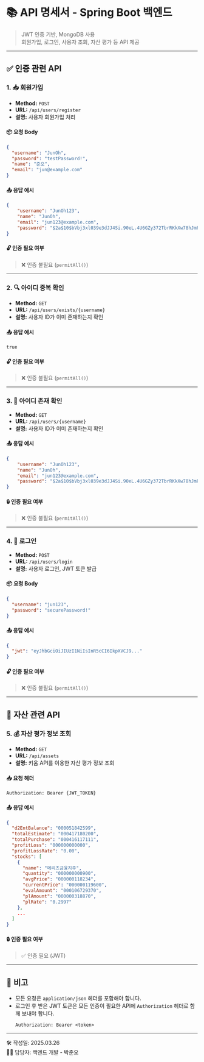 # 📚 API 명세서 - Spring Boot 백엔드

> JWT 인증 기반, MongoDB 사용  
> 회원가입, 로그인, 사용자 조회, 자산 평가 등 API 제공

---

## ✅ 인증 관련 API

### 1. 📥 회원가입
- **Method:** `POST`
- **URL:** `/api/users/register`
- **설명:** 사용자 회원가입 처리

#### 📦 요청 Body
```json
{
  "username": "JunOh",
  "password": "testPassword!",
  "name": "준오",
  "email": "jun@example.com"
}
```

#### 📤 응답 예시
```json
{
    "username": "JunOh123",
    "name": "JunOh",
    "email": "jun123@example.com",
    "password": "$2a$10$bVbj3xl039e3dJJ4Si.90eL.4U6GZy372TbrRKkXw78hJmPx3Y27G"
}
```

#### 🔓 인증 필요 여부
> ❌ 인증 불필요 (`permitAll()`)

---

### 2. 🔍 아이디 중복 확인
- **Method:** `GET`
- **URL:** `/api/users/exists/{username}`
- **설명:** 사용자 ID가 이미 존재하는지 확인

#### 📤 응답 예시
```boolean
true
```

#### 🔓 인증 필요 여부
> ❌ 인증 불필요 (`permitAll()`)

---

### 3. 🙋 아이디 존재 확인
- **Method:** `GET`
- **URL:** `/api/users/{username}`
- **설명:** 사용자 ID가 이미 존재하는지 확인

#### 📤 응답 예시
```json
{
    "username": "JunOh123",
    "name": "JunOh",
    "email": "jun123@example.com",
    "password": "$2a$10$bVbj3xl039e3dJJ4Si.90eL.4U6GZy372TbrRKkXw78hJmPx3Y27G"
}
```

#### 🔒 인증 필요 여부
> ❌ 인증 불필요 (`permitAll()`)

---

### 4. 🔐 로그인
- **Method:** `POST`
- **URL:** `/api/users/login`
- **설명:** 사용자 로그인, JWT 토큰 발급

#### 📦 요청 Body
```json
{
  "username": "jun123",
  "password": "securePassword!"
}
```

#### 📤 응답 예시
```json
{
  "jwt": "eyJhbGciOiJIUzI1NiIsInR5cCI6IkpXVCJ9..."
}
```

#### 🔓 인증 필요 여부
> ❌ 인증 불필요 (`permitAll()`)

---

## 💼 자산 관련 API

### 5. 💰 자산 평가 정보 조회
- **Method:** `GET`
- **URL:** `/api/assets`
- **설명:** 키움 API를 이용한 자산 평가 정보 조회

#### 📥 요청 헤더
```
Authorization: Bearer {JWT_TOKEN}
```

#### 📤 응답 예시
```json
{
  "d2EntBalance": "000051842599",
  "totalEstimate": "000417180200",
  "totalPurchase": "000416117111",
  "profitLoss": "000000000000",
  "profitLossRate": "0.00",
  "stocks": [
    {
      "name": "메리츠금융지주",
      "quantity": "000000000900",
      "avgPrice": "000000118234",
      "currentPrice": "000000119600",
      "evalAmount": "000106729370",
      "plAmount": "000000318870",
      "plRate": "0.2997"
    },
    ...
  ]
}
```

#### 🔒 인증 필요 여부
> ✅ 인증 필요 (JWT)

---

## 🧾 비고

- 모든 요청은 `application/json` 헤더를 포함해야 합니다.
- 로그인 후 받은 JWT 토큰은 모든 인증이 필요한 API에 `Authorization` 헤더로 함께 보내야 합니다.
  ```
  Authorization: Bearer <token>
  ```

---

🛠 작성일: 2025.03.26  
👨‍💻 담당자: 백엔드 개발 - 박준오
